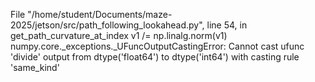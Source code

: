 File "/home/student/Documents/maze-2025/jetson/src/path_following_lookahead.py", line 54, in get_path_curvature_at_index
    v1 /= np.linalg.norm(v1)
numpy.core._exceptions._UFuncOutputCastingError: Cannot cast ufunc 'divide' output from dtype('float64') to dtype('int64') with casting rule 'same_kind'


